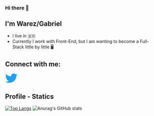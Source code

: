 ### Hi there 👏
## I'm Warez/Gabriel
- I live in :brazil:
- Currently I work with Front-End, but I am wanting to become a Full-Stack little by little 🖥️
## Connect with me:
<a href="https://twitter.com/WarezThe">
  <img height="30" width="40" src="https://raw.githubusercontent.com/devicons/devicon/master/icons/twitter/twitter-original.svg">
</a>

## Profile - Statics
[![Top Langs](https://github-readme-stats.vercel.app/api/top-langs/?username=anuraghazra&layout=compact)](https://github.com/TheWarez/TheWarez)
![Anurag's GitHub stats](https://github-readme-stats.vercel.app/api?username=anuraghazra&show_icons=true&theme=gradient)
